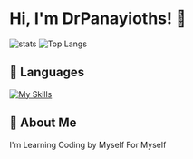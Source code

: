 # Hi, I'm DrPanayioths! 👋


![stats](https://githubstatsdrp.vercel.app/api?username=drpanayioths&show_icons=true&theme=radical)
![Top Langs](https://githubstatsdrp.vercel.app/api/top-langs/?username=drpanayioths&layout=compact&theme=radical)


## 🚀 Languages

[![My Skills](https://skillicons.dev/icons?i=html,css,js)](https://skillicons.dev)





## 🚀 About Me
I'm Learning Coding by Myself For Myself
